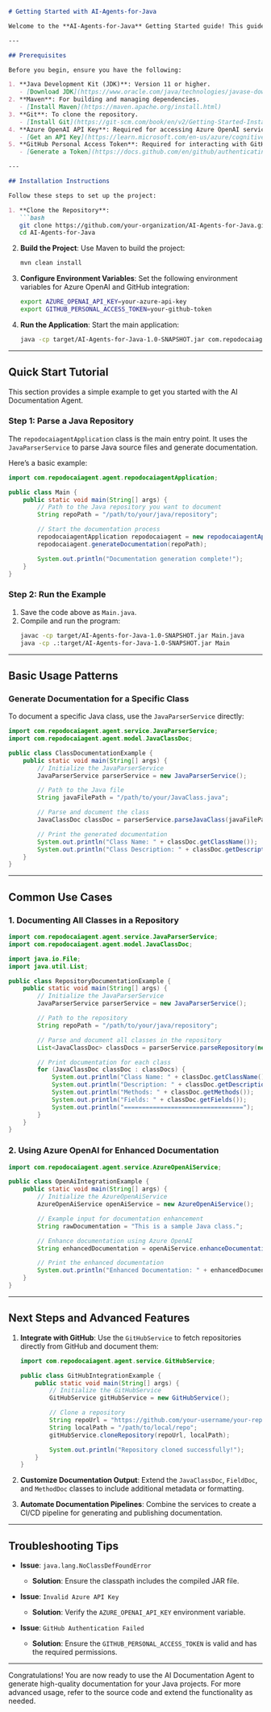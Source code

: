 ```markdown
# Getting Started with AI-Agents-for-Java

Welcome to the **AI-Agents-for-Java** Getting Started guide! This guide will help you set up, configure, and use the AI Documentation Agent to autonomously generate high-quality documentation for Java repositories. By the end of this guide, you'll be able to parse Java source files, extract documentation details, and generate meaningful documentation using the provided APIs.

---

## Prerequisites

Before you begin, ensure you have the following:

1. **Java Development Kit (JDK)**: Version 11 or higher.
   - [Download JDK](https://www.oracle.com/java/technologies/javase-downloads.html)
2. **Maven**: For building and managing dependencies.
   - [Install Maven](https://maven.apache.org/install.html)
3. **Git**: To clone the repository.
   - [Install Git](https://git-scm.com/book/en/v2/Getting-Started-Installing-Git)
4. **Azure OpenAI API Key**: Required for accessing Azure OpenAI services.
   - [Get an API Key](https://learn.microsoft.com/en-us/azure/cognitive-services/openai/quickstart)
5. **GitHub Personal Access Token**: Required for interacting with GitHub repositories.
   - [Generate a Token](https://docs.github.com/en/github/authenticating-to-github/creating-a-personal-access-token)

---

## Installation Instructions

Follow these steps to set up the project:

1. **Clone the Repository**:
   ```bash
   git clone https://github.com/your-organization/AI-Agents-for-Java.git
   cd AI-Agents-for-Java
   ```

2. **Build the Project**:
   Use Maven to build the project:
   ```bash
   mvn clean install
   ```

3. **Configure Environment Variables**:
   Set the following environment variables for Azure OpenAI and GitHub integration:
   ```bash
   export AZURE_OPENAI_API_KEY=your-azure-api-key
   export GITHUB_PERSONAL_ACCESS_TOKEN=your-github-token
   ```

4. **Run the Application**:
   Start the main application:
   ```bash
   java -cp target/AI-Agents-for-Java-1.0-SNAPSHOT.jar com.repodocaiagent.agent.repodocaiagentApplication
   ```

---

## Quick Start Tutorial

This section provides a simple example to get you started with the AI Documentation Agent.

### Step 1: Parse a Java Repository

The `repodocaiagentApplication` class is the main entry point. It uses the `JavaParserService` to parse Java source files and generate documentation.

Here’s a basic example:

```java
import com.repodocaiagent.agent.repodocaiagentApplication;

public class Main {
    public static void main(String[] args) {
        // Path to the Java repository you want to document
        String repoPath = "/path/to/your/java/repository";

        // Start the documentation process
        repodocaiagentApplication repodocaiagent = new repodocaiagentApplication();
        repodocaiagent.generateDocumentation(repoPath);

        System.out.println("Documentation generation complete!");
    }
}
```

### Step 2: Run the Example

1. Save the code above as `Main.java`.
2. Compile and run the program:
   ```bash
   javac -cp target/AI-Agents-for-Java-1.0-SNAPSHOT.jar Main.java
   java -cp .:target/AI-Agents-for-Java-1.0-SNAPSHOT.jar Main
   ```

---

## Basic Usage Patterns

### Generate Documentation for a Specific Class

To document a specific Java class, use the `JavaParserService` directly:

```java
import com.repodocaiagent.agent.service.JavaParserService;
import com.repodocaiagent.agent.model.JavaClassDoc;

public class ClassDocumentationExample {
    public static void main(String[] args) {
        // Initialize the JavaParserService
        JavaParserService parserService = new JavaParserService();

        // Path to the Java file
        String javaFilePath = "/path/to/your/JavaClass.java";

        // Parse and document the class
        JavaClassDoc classDoc = parserService.parseJavaClass(javaFilePath);

        // Print the generated documentation
        System.out.println("Class Name: " + classDoc.getClassName());
        System.out.println("Class Description: " + classDoc.getDescription());
    }
}
```

---

## Common Use Cases

### 1. Documenting All Classes in a Repository

```java
import com.repodocaiagent.agent.service.JavaParserService;
import com.repodocaiagent.agent.model.JavaClassDoc;

import java.io.File;
import java.util.List;

public class RepositoryDocumentationExample {
    public static void main(String[] args) {
        // Initialize the JavaParserService
        JavaParserService parserService = new JavaParserService();

        // Path to the repository
        String repoPath = "/path/to/your/java/repository";

        // Parse and document all classes in the repository
        List<JavaClassDoc> classDocs = parserService.parseRepository(new File(repoPath));

        // Print documentation for each class
        for (JavaClassDoc classDoc : classDocs) {
            System.out.println("Class Name: " + classDoc.getClassName());
            System.out.println("Description: " + classDoc.getDescription());
            System.out.println("Methods: " + classDoc.getMethods());
            System.out.println("Fields: " + classDoc.getFields());
            System.out.println("=================================");
        }
    }
}
```

### 2. Using Azure OpenAI for Enhanced Documentation

```java
import com.repodocaiagent.agent.service.AzureOpenAiService;

public class OpenAiIntegrationExample {
    public static void main(String[] args) {
        // Initialize the AzureOpenAiService
        AzureOpenAiService openAiService = new AzureOpenAiService();

        // Example input for documentation enhancement
        String rawDocumentation = "This is a sample Java class.";

        // Enhance documentation using Azure OpenAI
        String enhancedDocumentation = openAiService.enhanceDocumentation(rawDocumentation);

        // Print the enhanced documentation
        System.out.println("Enhanced Documentation: " + enhancedDocumentation);
    }
}
```

---

## Next Steps and Advanced Features

1. **Integrate with GitHub**:
   Use the `GitHubService` to fetch repositories directly from GitHub and document them:
   ```java
   import com.repodocaiagent.agent.service.GitHubService;

   public class GitHubIntegrationExample {
       public static void main(String[] args) {
           // Initialize the GitHubService
           GitHubService gitHubService = new GitHubService();

           // Clone a repository
           String repoUrl = "https://github.com/your-username/your-repo.git";
           String localPath = "/path/to/local/repo";
           gitHubService.cloneRepository(repoUrl, localPath);

           System.out.println("Repository cloned successfully!");
       }
   }
   ```

2. **Customize Documentation Output**:
   Extend the `JavaClassDoc`, `FieldDoc`, and `MethodDoc` classes to include additional metadata or formatting.

3. **Automate Documentation Pipelines**:
   Combine the services to create a CI/CD pipeline for generating and publishing documentation.

---

## Troubleshooting Tips

- **Issue**: `java.lang.NoClassDefFoundError`
  - **Solution**: Ensure the classpath includes the compiled JAR file.

- **Issue**: `Invalid Azure API Key`
  - **Solution**: Verify the `AZURE_OPENAI_API_KEY` environment variable.

- **Issue**: `GitHub Authentication Failed`
  - **Solution**: Ensure the `GITHUB_PERSONAL_ACCESS_TOKEN` is valid and has the required permissions.

---

Congratulations! You are now ready to use the AI Documentation Agent to generate high-quality documentation for your Java projects. For more advanced usage, refer to the source code and extend the functionality as needed.
```
